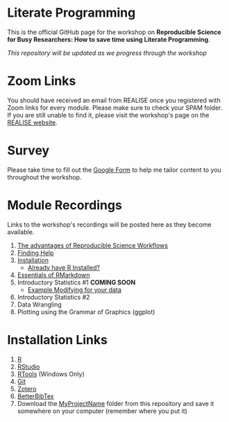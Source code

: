 # Literate Programming

This is the official GitHub page for the workshop on **Reproducible Science for Busy Researchers: How to save time using Literate Programming**. 

*This repository will be updated as we progress through the workshop*

# Zoom Links

You should have received an email from REALISE once you registered with Zoom links for every module. Please make sure to check your SPAM folder. If you are still unable to find it, please visit the workshop's page on the [REALISE website](https://events.ucalgary.ca/HBI-REALISE-Program/#!view/event/event_id/266920).

# Survey

Please take time to fill out the [Google Form](https://forms.gle/MCbvtVPYFUKL74Q37) to help me tailor content to you throughout the workshop.

# Module Recordings

Links to the workshop's recordings will be posted here as they become available.

1. [The advantages of Reproducible Science Workflows](https://youtu.be/40w6iPhispU)
2. [Finding Help](https://youtu.be/tYyGwMBEg68)
3. [Installation](https://youtu.be/Ol-p-vkaMBo)
	* [Already have R Installed?](https://youtu.be/aE9_lGXlJ5U)
4. [Essentials of RMarkdown](https://youtu.be/g0VYp7QnlVQ)
5. Introductory Statistics #1 **COMING SOON**
	* [Example Modifying for your data](https://www.youtube.com/watch?v=FGI-dmes3cw) 	
7. Introductory Statistics #2
8. Data Wrangling
9. Plotting using the Grammar of Graphics (ggplot)


# Installation Links

1. [R](https://cloud.r-project.org/)
2. [RStudio](https://rstudio.com/products/rstudio/download/)
3. [RTools](https://cran.r-project.org/bin/windows/Rtools/) (Windows Only)
4. [Git](https://git-scm.com/downloads)
5. [Zotero](https://www.zotero.org/download/) 
6. [BetterBibTex](https://retorque.re/zotero-better-bibtex/installation/)
7. Download the [MyProjectName](https://downgit.github.io/#/home?url=https://github.com/alapo/Literate-Programming/tree/main/MyProjectName) folder from this repository and save it somewhere on your computer (remember where you put it)
